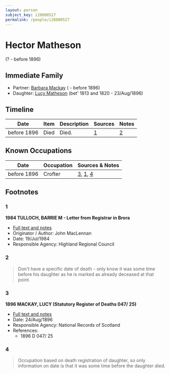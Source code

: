 ```yaml
---
layout: person
subject_key: i28800527
permalink: /people/i28800527
---
```


# Hector Matheson
(? - before 1896)

## Immediate Family

* Partner: [Barbara Mackay](./@61459684@-barbara-mackay-b-d1896.md) ( - before 1896)
* Daughter: [Lucy Matheson](./@67811996@-lucy-matheson-b1813~1820-d1896-8-23.md) (bet' 1813 and 1820 - 23/Aug/1896)

## Timeline

Date | Item | Description | Sources | Notes
---|---|---|---|---
before 1896 | Died | Died. | [1](#1) | [2](#2)

## Known Occupations

Date | Occupation | Sources & Notes
---|---|---
before 1896 | Crofter | [3](#3), [1](#1), [4](#4)

## Footnotes

### 1

**1984 TULLOCH, BARRIE M - Letter from Registrar in Brora**

* [Full text and notes](../sources/@94133243@-1984-tulloch,-barrie-m-letter-from-registrar-in-brora.md)
* Originator / Author: John MacLennan
* Date: 19/Jul/1984
* Responsible Agency: Highland Regional Council

### 2

> Don't have a specific date of death - only know it was some time before his daughter as he is marked as already deceased at that point.
>


### 3

**1896 MACKAY, LUCY (Statutory Register of Deaths 047/ 25)**

* [Full text and notes](../sources/@78326520@-1896-mackay,-lucy-statutory-register-of-deaths-047-25-.md)
* Date: 24/Aug/1896
* Responsible Agency: National Records of Scotland
* References: 
  * 1896 D 047/ 25

### 4

> Occupation based on death registration of daughter, so only information on date is that it was some time before the daughter died.
>


